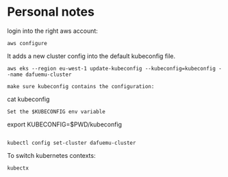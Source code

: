 
# Personal notes

login into the right aws account:

```
aws configure
```

It adds a new cluster config into the default kubeconfig file.
```
aws eks --region eu-west-1 update-kubeconfig --kubeconfig=kubeconfig --name dafuemu-cluster

make sure kubeconfig contains the configuration:
```
cat kubeconfig
```
Set the $KUBECONFIG env variable
```
export KUBECONFIG=$PWD/kubeconfig
```

kubectl config set-cluster dafuemu-cluster
```
To switch kubernetes contexts:

```
kubectx
```
